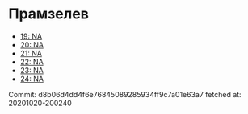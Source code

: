 # Прамзелев
- [19: NA](19.md)
- [20: NA](20.md)
- [21: NA](21.md)
- [22: NA](22.md)
- [23: NA](23.md)
- [24: NA](24.md)

Commit: d8b06d4dd4f6e76845089285934ff9c7a01e63a7
 fetched at: 20201020-200240
